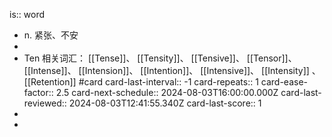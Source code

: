 is:: word

- n. 紧张、不安
-
- Ten 相关词汇： [[Tense]]、 [[Tensity]]、 [[Tensive]]、 [[Tensor]]、 [[Intense]]、 [[Intension]]、 [[Intention]]、 [[Intensive]]、 [[Intensity]] 、[[Retention]] #card
  card-last-interval:: -1
  card-repeats:: 1
  card-ease-factor:: 2.5
  card-next-schedule:: 2024-08-03T16:00:00.000Z
  card-last-reviewed:: 2024-08-03T12:41:55.340Z
  card-last-score:: 1
-
-